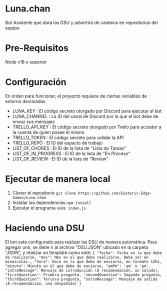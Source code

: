 # Luna.chan

Bot Asistente que dará las DSU y advertirá de cambios en repositorios del equipo

# Pre-Requisitos

Node v18 o superior

# Configuración

En órden para funcionar, el proyecto requiere de ciertas variables de entorno declaradas

- LUNA_KEY : El código secreto otorgado por Discord para ejecutar el bot
- LUNA_CHANNEL : La ID del canal de Discord por la que el bot debe de enviar sus mensajes
- TRELLO_API_KEY : El código secreto otorgado por Trello para acceder a la cuenta de quien posee el mismo
- TRELLO_TOKEN : El código secreto para validar la API
- TRELLO_REPO : El ID del espacio de trabajo
- LIST_OF_CHORES : El ID de la lista de "Lista de Tareas"
- LIST_OF_IN_PROGRESS : El ID de la lista de "En Proceso"
- LIST_OF_REVIEW : El ID de la lista de "Review"

# Ejecutar de manera local

1. Clonar el repositorio `git clone https://github.com/Esoteric-Edge-Games/Luna.chan`
2. Instalar las dependencias `npm install`
3. Ejecutar el programa `node index.js`

# Haciendo una DSU

El bot esta configurado para realizar las DSU de manera automática. Para agregar uno, se debe ir al archivo "DSU.JSON" ubicado en la carpeta "JSON", y realizar un template como este: `{ "fecha": Fecha en la que debe de realizarse, "mes": Mes en el que debe realizarse. Debe ser en minúsculas., "hora": Hora en la que debe de enviarse, en formato 12hs, "minuto": Minuto en el que debe de enviarse, "amPm": 'am' o 'pm', "introMessage": Mensaje de introducción (A recomendación, un saludo), "firstQuestion": Primera pregunta, "secondQuestion": Segunda pregunta, "thirdQuestion": Tercera pregunta, "outroMessage": Mensaje de salida (A recomendación, una despedida) }`
